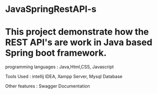 # JavaSpringRestAPI-s

# This project demonstrate how the REST API's are work in Java based Spring boot framework.

programming languages : Java,Html,CSS, Javascript


Tools Used : intellij IDEA, Xampp Server, Mysql Database


Other features : Swagger Documentation
